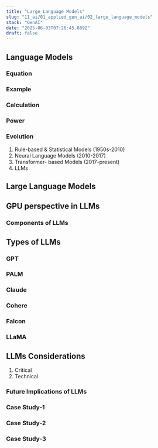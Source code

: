 ```yaml
---
title: "Large Language Models"
slug: "11_ai/01_applied_gen_ai/02_large_language_models"
stack: "GenAI"
date: "2025-06-03T07:26:45.889Z"
draft: false
---
```


## Language Models

### Equation
### Example
### Calculation
### Power
### Evolution

1. Rule-based & Statistical Models (1950s-2010)
2. Neural Language Models (2010-2017)
3. Transformer- based Models (2017-present)
4. LLMs 

## Large Language Models


## GPU perspective in LLMs

### Components of LLMs

## Types of LLMs

### GPT
### PALM
### Claude
### Cohere
### Falcon
### LLaMA


## LLMs Considerations

1. Critical
2. Technical

### Future Implications of LLMs

### Case Study-1

### Case Study-2

### Case Study-3